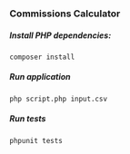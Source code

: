 ### Commissions Calculator

##### Install PHP dependencies:
```
composer install
```
##### Run application
```
php script.php input.csv
```
##### Run tests
```
phpunit tests
```
